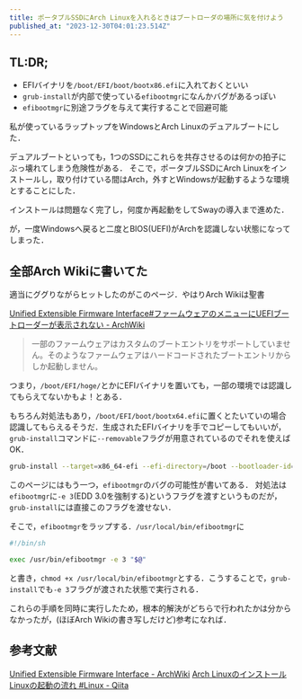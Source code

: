 ```yaml
---
title: ポータブルSSDにArch Linuxを入れるときはブートローダの場所に気を付けよう
published_at: "2023-12-30T04:01:23.514Z"
---
```

## TL:DR;

- EFIバイナリを`/boot/EFI/boot/bootx86.efi`に入れておくといい
- `grub-install`が内部で使っている`efibootmgr`になんかバグがあるっぽい
- `efibootmgr`に別途フラグを与えて実行することで回避可能

 私が使っているラップトップをWindowsとArch Linuxのデュアルブートにした．

デュアルブートといっても，1つのSSDにこれらを共存させるのは何かの拍子にぶっ壊れてしまう危険性がある．
そこで，ポータブルSSDにArch Linuxをインストールし，取り付けている間はArch，外すとWindowsが起動するような環境とすることにした．

インストールは問題なく完了し，何度か再起動をしてSwayの導入まで進めた．

が，一度Windowsへ戻ると二度とBIOS(UEFI)がArchを認識しない状態になってしまった．
## 全部Arch Wikiに書いてた

適当にググりながらヒットしたのがこのページ．やはりArch Wikiは聖書

[Unified Extensible Firmware Interface#ファームウェアのメニューにUEFIブートローダーが表示されない - ArchWiki](https://wiki.archlinux.jp/index.php/Unified_Extensible_Firmware_Interface#.E3.83.AA.E3.83.A0.E3.83.BC.E3.83.90.E3.83.96.E3.83.AB.E3.83.89.E3.83.A9.E3.82.A4.E3.83.96.E3.81.AE.E3.83.87.E3.83.95.E3.82.A9.E3.83.AB.E3.83.88.E3.83.96.E3.83.BC.E3.83.88.E3.83.91.E3.82.B9)

> 一部のファームウェアはカスタムのブートエントリをサポートしていません。そのようなファームウェアはハードコードされたブートエントリからしか起動しません。

つまり，`/boot/EFI/hoge/`とかにEFIバイナリを置いても，一部の環境では認識してもらえてないかもよ！とある．

もちろん対処法もあり，`/boot/EFI/boot/bootx64.efi`に置くとたいていの場合認識してもらえるそうだ．生成されたEFIバイナリを手でコピーしてもいいが，`grub-install`コマンドに`--removable`フラグが用意されているのでそれを使えばOK．

```sh
grub-install --target=x86_64-efi --efi-directory=/boot --bootloader-id=Arch --removable
```

このページにはもう一つ，`efibootmgr`のバグの可能性が書いてある．
対処法は`efibootmgr`に`-e 3`(EDD 3.0を強制する)というフラグを渡すというものだが，`grub-install`には直接このフラグを渡せない．

そこで，`efibootmgr`をラップする．`/usr/local/bin/efibootmgr`に

```sh
#!/bin/sh

exec /usr/bin/efibootmgr -e 3 "$@"
```

と書き，`chmod +x /usr/local/bin/efibootmgr`とする．こうすることで，`grub-install`でも`-e 3`フラグが渡された状態で実行される．

これらの手順を同時に実行したため，根本的解決がどちらで行われたかは分からなかったが，(ほぼArch Wikiの書き写しだけど)参考になれば．

## 参考文献

[Unified Extensible Firmware Interface - ArchWiki](https://wiki.archlinux.jp/index.php/Unified_Extensible_Firmware_Interface)
[Arch Linuxのインストール](https://zenn.dev/imzrust/articles/42420891968a7)
[Linuxの起動の流れ #Linux - Qiita](https://qiita.com/tomomoss/items/f3f3d9d4ffd8fe3662bb)